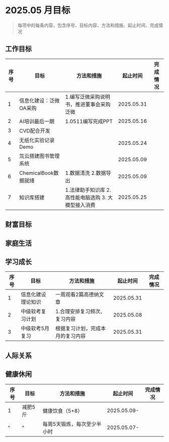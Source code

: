 # 2025.05 月目标

> 每项中的每条内容，包含序号、目标内容、方法和措施、起止时间、完成情况

## 工作目标

| 序号 | 目标                   | 方法和措施                                          | 起止时间   | 完成情况 |
| ---- | ---------------------- | --------------------------------------------------- | ---------- | -------- |
| 1    | 信息化建设：泛微OA采购 | 1.编写泛微采购说明书，推进董事会采购泛微            | 2025.05.31 |          |
| 2    | AI培训最后一期         | 1.0511编写完成PPT                                   | 2025.05.16 |          |
| 3    | CVD配合开发            |                                                     |            |          |
| 4    | 无纸化实验记录Demo     |                                                     | 2025.05.24 |          |
| 5    | 氚云搭建图书管理系统   |                                                     | 2025.05.09 |          |
| 6    | ChemicalBook数据就绪   | 1.数据清洗 2.数据导出                               | 2025.05.09 |          |
| 7    | 知识库搭建             | 1.法律助手知识库 2.高性能电脑选购 3. 大模型接入消费 | 2025.05.25 |          |

## 财富目标

## 家庭生活

## 学习成长

| 序号 | 目标               | 方法和措施                       | 起止时间   | 完成情况 |
| ---- | ------------------ | -------------------------------- | ---------- | -------- |
| 1    | 信息化建设理论知识 | 一周观看2篇高德纳文章            | 2025.05.31 |          |
| 2    | 中级软考复习计划   | 1.合理安排复习频次、复习内容     | 2025.05.08 |          |
| 3    | 中级软考5月复习    | 根据复习计划，完成本月的复习内容 | 2025.05.31 |          |

## 人际关系

## 健康休闲

| 序号 | 目标    | 方法和措施                  | 起止时间   | 完成情况 |
| ---- | ------- | --------------------------- | ---------- | -------- |
| 1    | 减肥5斤 | 健康饮食（5+8）             | 2025.05.09- |          |
| ^    | ^       | 每周5天锻炼，每次至少半小时 | 2025.05.07- |          |
